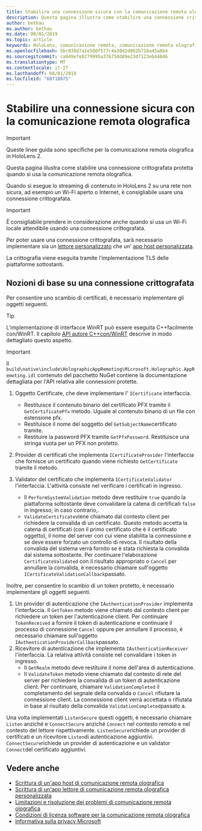 ```yaml
---
title: Stabilire una connessione sicura con la comunicazione remota olografica
description: Questa pagina illustra come stabilire una connessione crittografata protetta quando si usa la comunicazione remota olografica.
author: bethau
ms.author: bethau
ms.date: 08/01/2019
ms.topic: article
keywords: HoloLens, comunicazione remota, comunicazione remota olografica
ms.openlocfilehash: 5bc039d7a1e500f577c4a30d2d082b718a45a8b4
ms.sourcegitcommit: ca949efe0279995a376750d89e23d7123eb44846
ms.translationtype: MT
ms.contentlocale: it-IT
ms.lasthandoff: 08/01/2019
ms.locfileid: "68718075"
---
```

# <a name="establishing-a-secure-connection-with-holographic-remoting"></a>Stabilire una connessione sicura con la comunicazione remota olografica

>[!IMPORTANT]
>Queste linee guida sono specifiche per la comunicazione remota olografica in HoloLens 2.

Questa pagina illustra come stabilire una connessione crittografata protetta quando si usa la comunicazione remota olografica.

Quando si esegue lo streaming di contenuto in HoloLens 2 su una rete non sicura, ad esempio un Wi-Fi aperto o Internet, è consigliabile usare una connessione crittografata.

>[!IMPORTANT]
>È consigliabile prendere in considerazione anche quando si usa un Wi-Fi locale attendibile usando una connessione crittografata.

Per poter usare una connessione crittografata, sarà necessario implementare sia un [lettore personalizzato](holographic-remoting-create-player.md) che un' [app host personalizzata](holographic-remoting-create-host.md).

La crittografia viene eseguita tramite l'implementazione TLS delle piattaforme sottostanti.

## <a name="basics-of-an-encrypted-connection"></a>Nozioni di base su una connessione crittografata

Per consentire uno scambio di certificati, è necessario implementare gli oggetti seguenti.

>[!TIP]
>L'implementazione di interfacce WinRT può essere eseguita C++facilmente con/WinRT. Il capitolo [API autore C++con/WinRT](https://docs.microsoft.com/en-us/windows/uwp/cpp-and-winrt-apis/author-apis) descrive in modo dettagliato questo aspetto.

>[!IMPORTANT]
>Il ```build\native\include\HolographicAppRemoting\Microsoft.Holographic.AppRemoting.idl``` contenuto del pacchetto NuGet contiene la documentazione dettagliata per l'API relativa alle connessioni protette.

1) Oggetto Certificate, che deve implementare l' ```ICertificate``` interfaccia.

    * Restituisce il contenuto binario del certificato PFX tramite il ```GetCertificatePfx``` metodo. Uguale al contenuto binario di un file con estensione pfx.
    * Restituisce il nome del soggetto del ```GetSubjectName```certificato tramite.
    * Restituire la password PFX tramite ```GetPfxPassword```. Restituisce una stringa vuota per un PFX non protetto.

2) Provider di certificati che implementa ```ICertificateProvider``` l'interfaccia che fornisce un certificato quando viene richiesto ```GetCertificate``` tramite il metodo.

3) Validator del certificato che implementa ```ICertificateValidator``` l'interfaccia. L'attività consiste nel verificare i certificati in ingresso.
    * Il ```PerformSystemValidation``` metodo deve restituire ```true``` quando la piattaforma sottostante deve convalidare la catena di certificati ```false``` in ingresso; in caso contrario,.
    * ```ValidateCertificate```viene chiamato dal contesto client per richiedere la convalida di un certificato. Questo metodo accetta la catena di certificati (con il primo certificato che è il certificato oggetto), il nome del server con cui viene stabilita la connessione e se deve essere forzato un controllo di revoca. Il risultato della convalida del sistema verrà fornito se è stata richiesta la convalida dal sistema sottostante. Per continuare l'elaborazione ```CertificateValidated``` con il risultato appropriato o ```Cancel``` per annullare la convalida, è necessario chiamare sull'oggetto ```ICertificateValidationCallback```passato.

Inoltre, per consentire lo scambio di un token protetto, è necessario implementare gli oggetti seguenti.

1) Un provider di autenticazione che ```IAuthenticationProvider``` implementa l'interfaccia. Il ```GetToken``` metodo viene chiamato dal contesto client per richiedere un token per l'autenticazione client. Per continuare ```TokenReceived``` a fornire il token di autenticazione e continuare il processo di connessione ```Cancel``` oppure per annullare il processo, è necessario chiamare sull'oggetto ```IAuthenticationProviderCallback```passato.
2) Ricevitore di autenticazione che implementa ```IAuthenticationReceiver``` l'interfaccia. La relativa attività consiste nel convalidare i token in ingresso.
    * Il ```GetRealm``` metodo deve restituire il nome dell'area di autenticazione.
    * Il ```ValidateToken``` metodo viene chiamato dal contesto di rete del server per richiedere la convalida di un token di autenticazione client. Per continuare, chiamare ```ValidationCompleted``` il completamento del segnale della convalida o ```Cancel``` rifiutare la connessione client. La connessione client verrà accettata o rifiutata in base al risultato della convalida ```ValidationCompleted```passato a. 

Una volta implementati ```ListenSecure``` questi oggetti, è necessario chiamare ```Listen``` anziché e ```ConnectSecure``` anziché ```Connect``` nel contesto remoto e nel contesto del lettore rispettivamente. ```ListenSecure```richiede un provider di certificati e un ricevitore ```Listen```di autenticazione aggiuntivi. ```ConnectSecure```richiede un provider di autenticazione e un validator ```Connect```del certificato aggiuntivi.

## <a name="see-also"></a>Vedere anche
* [Scrittura di un'app host di comunicazione remota olografica](holographic-remoting-create-host.md)
* [Scrittura di un'app lettore di comunicazione remota olografica personalizzata](holographic-remoting-create-player.md)
* [Limitazioni e risoluzione dei problemi di comunicazione remota olografica](holographic-remoting-troubleshooting.md)
* [Condizioni di licenza software per la comunicazione remota olografica](https://docs.microsoft.com/en-us/legal/mixed-reality/microsoft-holographic-remoting-software-license-terms)
* [Informativa sulla privacy Microsoft](https://go.microsoft.com/fwlink/?LinkId=521839)